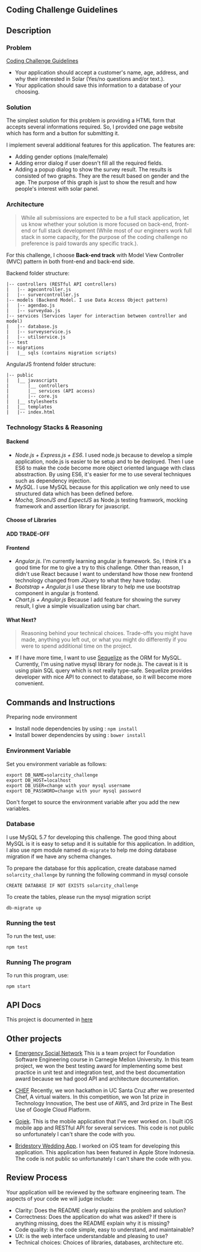 Coding Challenge Guidelines
---------------------------

## Description

### Problem

[Coding Challenge Guidelines](ChallengeInstructions.md)

* Your application should accept a customer's name, age, address, and why their interested in Solar (Yes/no questions and/or text.).
* Your application should save this information to a database of your choosing.

### Solution

The simplest solution for this problem is providing a HTML form that accepts several informations required. 
So, I provided one page website which has form and a button for submitting it.

I implement several additional features for this application. The features are:
* Adding gender options (male/female)
* Adding error dialog if user doesn't fill all the required fields.
* Adding a popup dialog to show the survey result. The results is consisted of two graphs. They are the result based on gender and the age. The purpose of this graph is just to
show the result and how people's interest with solar panel.

### Architecture

>While all submissions are expected to be a full stack application, let us know whether your solution is more focused on back-end, front-end or full stack development (While most of our engineers work full stack in some capacity, for the purpose of the coding challenge no preference is paid towards any specific track.).

For this challenge, I choose **Back-end track** with Model View Controller (MVC) pattern in both front-end and back-end side. 

Backend folder structure:

```
|-- controllers (RESTful API controllers)
|   |-- agecontroller.js
|   |-- survercontroller.js
|-- models (Backend Model. I use Data Access Object pattern)
|   |-- agendao.js
|   |-- surveydao.js   
|-- services (Services layer for interaction between controller and model)
|   |-- database.js
|   |-- surveyservice.js
|   |-- utilservice.js
|-- test
|-- migrations
|   |__ sqls (contains migration scripts)
```

AngularJS frontend folder structure:
```
|-- public
|   |__ javascripts
|       |__ controllers 
|       |__ services (API access)
|       |-- core.js
|   |__ stylesheets
|   |__ templates
|   |-- index.html
```

### Technology Stacks & Reasoning

#### Backend

* _Node.js + Express.js + ES6_. I used node.js because to develop a simple application, node.js is easier to be setup and to
be deployed. Then I use ES6 to make the code become more object oriented language with class absstraction. By using ES6, it's easier for me to use
several techniques such as dependency injection.
* _MySQL_. I use MySQL because for this application we only need to use structured data which has been defined before.
* _Mocha, SinonJS and ExpectJS_ as Node.js testing framwork, mocking framework and assertion library for javascript.

#### Choose of Libraries

#### ADD TRADE-OFF

#### Frontend

* _Angular.js_. I'm currently learning angular js framework. So, I think it's a good time for me to give a try
to this challenge. Other than reason, I didn't use React because I want to understand how those new frontend technology changed
from JQuery to what they have today.
* _Bootstrap + Angular.js_ I use these library to help me use bootstrap component in angular js frontend. 
* _Chart.js + Angular.js_ Because I add feature for showing the survey result, I give a simple visualization using bar chart.  

#### What Next?

>Reasoning behind your technical choices. Trade-offs you might have made, anything you left out, or what you might do differently if you were to spend additional time on the project.

* If I have more time, I want to use [Sequelize](docs.sequelizejs.com) as the ORM for MySQL. Currently, I'm using native mysql library for node.js.
The caveat is it is using plain SQL query which is not really type-safe. Sequelize provides developer with nice API to connect to database, so it will become more convenient.


## Commands and Instructions

Preparing node environment

* Install node dependencies by using : `npm install`
* Install bower dependencies by using : `bower install`

### Environment Variable

Set you environment variable as follows:
```
export DB_NAME=solarcity_challenge
export DB_HOST=localhost
export DB_USER=change with your mysql username
export DB_PASSWORD=change with your mysql password
```
Don't forget to source the environment variable after you add the new variables.

### Database

I use MySQL 5.7 for developing this challenge. The good thing about MySQL is it is easy to setup
and it is suitable for this application. In addition, I also use npm module named `db-migrate` to help me doing database migration if we have any schema changes.

To prepare the database for this application, create database named `solarcity_challenge` by running the following command in mysql console 
```
CREATE DATABASE IF NOT EXISTS solarcity_challenge
```

To create the tables, please run the mysql migration script 
```
db-migrate up
```

### Running the test

To run the test, use:
 ```
 npm test
 ```

### Running The program

To run this program, use:
```
npm start
```

## API Docs

This project is documented in [here](http://docs.solarcitychallenge.apiary.io/)


## Other projects

* [Emergency Social Network](https://github.com/imrenagi/Emergency-Social-Network) This is a team project for Foundation Software Engineering course in Carnegie Mellon University. In this team project,
we won the best testing award for implementing some best practice in unit test and integration test, and the best documentation award because we had good API and architecture documentation. 

* [CHEF](https://github.com/imrenagi/hackucsc2017) Recently, we won hackathon in UC Santa Cruz after we presented Chef, A virtual waiters. In this competition,
we won 1st prize in Technology Innovation, The best use of AWS, and 3rd prize in The Best Use of Google Cloud Platform.

* [Gojek](https://itunes.apple.com/us/app/go-jek/id944875099?mt=8). This is the mobile application that I've ever worked on. I built iOS mobile app and RESTful API for several services. This code is not public so unfortunately I can't share the code with you. 

* [Bridestory Wedding App](https://itunes.apple.com/us/app/bridestory-wedding-app/id1067262519?mt=8). I worked on iOS team for developing this application. This application has been featured in Apple Store Indonesia. The code is not public so unfortunately I can't share the code with you.

Review Process
--------------

Your application will be reviewed by the software engineering team. The aspects of your code we will judge include:

* Clarity: Does the README clearly explains the problem and solution?
* Correctness: Does the application do what was asked? If there is anything missing, does the README explain why it is missing?
* Code quality: is the code simple, easy to understand, and maintainable?
* UX: is the web interface understandable and pleasing to use?
* Technical choices: Choices of libraries, databases, architecture etc.
